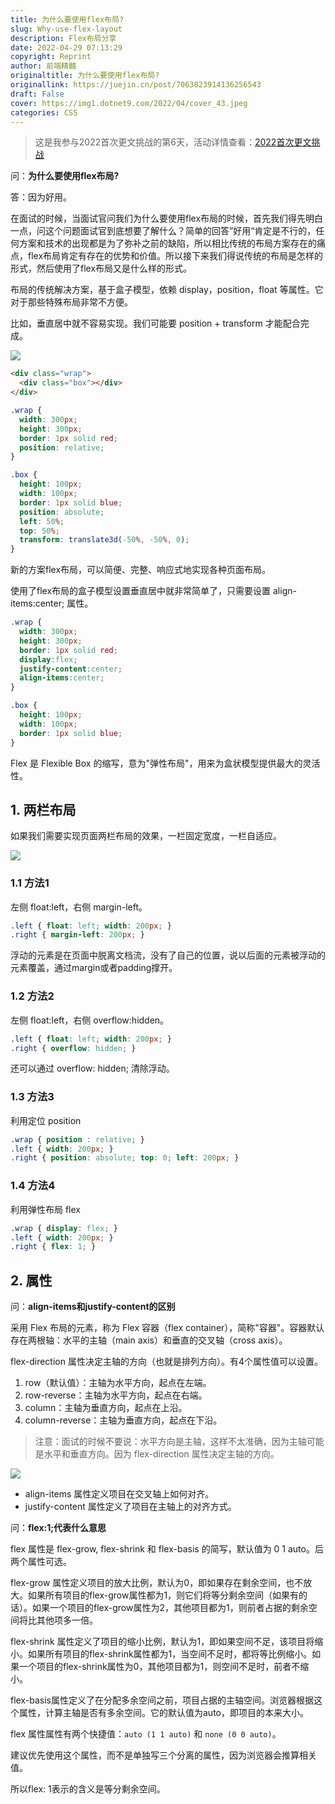```yaml
---
title: 为什么要使用flex布局?
slug: Why-use-flex-layout
description: Flex布局分享
date: 2022-04-29 07:13:29
copyright: Reprint
author: 前端精髓
originaltitle: 为什么要使用flex布局?
originallink: https://juejin.cn/post/7063823914136256543
draft: False
cover: https://img1.dotnet9.com/2022/04/cover_43.jpeg
categories: CSS
---
```


>这是我参与2022首次更文挑战的第6天，活动详情查看：[2022首次更文挑战](https://juejin.cn/post/7052884569032392740?utm_source=feed_1&utm_medium=feed&utm_campaign=gengwen202201_yq)

问：**为什么要使用flex布局?**

答：因为好用。

在面试的时候，当面试官问我们为什么要使用flex布局的时候，首先我们得先明白一点，问这个问题面试官到底想要了解什么？简单的回答”好用“肯定是不行的，任何方案和技术的出现都是为了弥补之前的缺陷，所以相比传统的布局方案存在的痛点，flex布局肯定有存在的优势和价值。所以接下来我们得说传统的布局是怎样的形式，然后使用了flex布局又是什么样的形式。

布局的传统解决方案，基于盒子模型，依赖 display，position，float 等属性。它对于那些特殊布局非常不方便。

比如，垂直居中就不容易实现。我们可能要 position + transform 才能配合完成。

![](https://img1.dotnet9.com/2022/04/4301.png)

```html
<div class="wrap">
  <div class="box"></div>
</div>
```

```css
.wrap {
  width: 300px;
  height: 300px;
  border: 1px solid red;
  position: relative;
}

.box {
  height: 100px;
  width: 100px;
  border: 1px solid blue;
  position: absolute;
  left: 50%;
  top: 50%;
  transform: translate3d(-50%, -50%, 0);
}
```

新的方案flex布局，可以简便、完整、响应式地实现各种页面布局。

使用了flex布局的盒子模型设置垂直居中就非常简单了，只需要设置 align-items:center; 属性。

```css
.wrap {
  width: 300px;
  height: 300px;
  border: 1px solid red;
  display:flex;
  justify-content:center;
  align-items:center;
}

.box {
  height: 100px;
  width: 100px;
  border: 1px solid blue;
}
```

Flex 是 Flexible Box 的缩写，意为"弹性布局"，用来为盒状模型提供最大的灵活性。

## 1. 两栏布局

如果我们需要实现页面两栏布局的效果，一栏固定宽度，一栏自适应。

![](https://img1.dotnet9.com/2022/04/4302.png)

### 1.1 方法1

左侧 float:left，右侧 margin-left。

```css
.left { float: left; width: 200px; }
.right { margin-left: 200px; }
```

浮动的元素是在页面中脱离文档流，没有了自己的位置，说以后面的元素被浮动的元素覆盖，通过margin或者padding撑开。

### 1.2 方法2

左侧 float:left，右侧 overflow:hidden。

```css
.left { float: left; width: 200px; }
.right { overflow: hidden; }
```

还可以通过 overflow: hidden; 清除浮动。

### 1.3 方法3

利用定位 position

```css
.wrap { position : relative; }
.left { width: 200px; }
.right { position: absolute; top: 0; left: 200px; }
```

### 1.4 方法4

利用弹性布局 flex

```css
.wrap { display: flex; }
.left { width: 200px; }
.right { flex: 1; }
```

## 2. 属性

问：**align-items和justify-content的区别**

采用 Flex 布局的元素，称为 Flex 容器（flex container），简称"容器"。容器默认存在两根轴：水平的主轴（main axis）和垂直的交叉轴（cross axis）。

flex-direction 属性决定主轴的方向（也就是排列方向）。有4个属性值可以设置。

1. row（默认值）：主轴为水平方向，起点在左端。
2. row-reverse：主轴为水平方向，起点在右端。
3. column：主轴为垂直方向，起点在上沿。
4. column-reverse：主轴为垂直方向，起点在下沿。

>注意：面试的时候不要说：水平方向是主轴，这样不太准确，因为主轴可能是水平和垂直方向。因为 flex-direction 属性决定主轴的方向。

![](https://img1.dotnet9.com/2022/04/4303.png)

- align-items 属性定义项目在交叉轴上如何对齐。
- justify-content 属性定义了项目在主轴上的对齐方式。

问：**flex:1;代表什么意思**

flex 属性是 flex-grow, flex-shrink 和 flex-basis 的简写，默认值为 0 1 auto。后两个属性可选。

flex-grow 属性定义项目的放大比例，默认为0，即如果存在剩余空间，也不放大。如果所有项目的flex-grow属性都为1，则它们将等分剩余空间（如果有的话）。如果一个项目的flex-grow属性为2，其他项目都为1，则前者占据的剩余空间将比其他项多一倍。

flex-shrink 属性定义了项目的缩小比例，默认为1，即如果空间不足，该项目将缩小。如果所有项目的flex-shrink属性都为1，当空间不足时，都将等比例缩小。如果一个项目的flex-shrink属性为0，其他项目都为1，则空间不足时，前者不缩小。

flex-basis属性定义了在分配多余空间之前，项目占据的主轴空间。浏览器根据这个属性，计算主轴是否有多余空间。它的默认值为auto，即项目的本来大小。

flex 属性属性有两个快捷值：`auto (1 1 auto)` 和 `none (0 0 auto)`。

建议优先使用这个属性，而不是单独写三个分离的属性，因为浏览器会推算相关值。

所以flex: 1表示的含义是等分剩余空间。